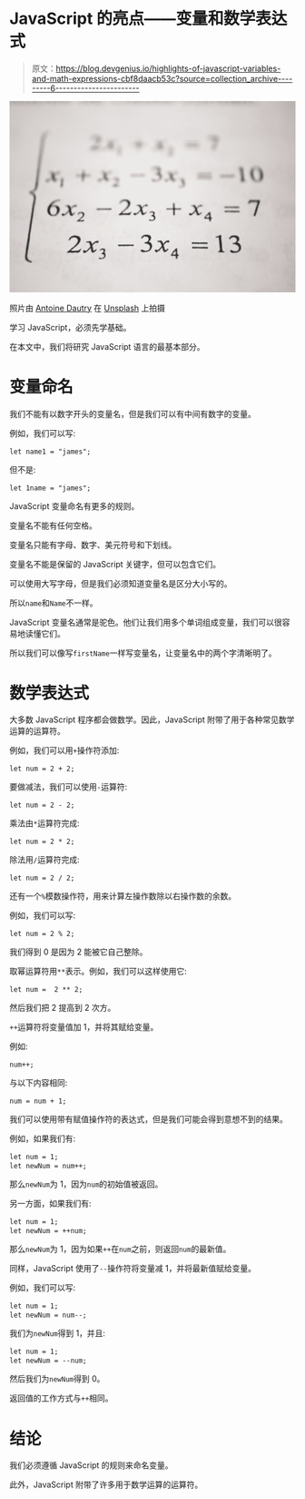 # JavaScript 的亮点——变量和数学表达式

> 原文：<https://blog.devgenius.io/highlights-of-javascript-variables-and-math-expressions-cbf8daacb53c?source=collection_archive---------6----------------------->

![](img/52510c755ffe2f692af1f08683c9eadc.png)

照片由 [Antoine Dautry](https://unsplash.com/@antoine1003?utm_source=medium&utm_medium=referral) 在 [Unsplash](https://unsplash.com?utm_source=medium&utm_medium=referral) 上拍摄

学习 JavaScript，必须先学基础。

在本文中，我们将研究 JavaScript 语言的最基本部分。

# 变量命名

我们不能有以数字开头的变量名，但是我们可以有中间有数字的变量。

例如，我们可以写:

```
let name1 = "james";
```

但不是:

```
let 1name = "james";
```

JavaScript 变量命名有更多的规则。

变量名不能有任何空格。

变量名只能有字母、数字、美元符号和下划线。

变量名不能是保留的 JavaScript 关键字，但可以包含它们。

可以使用大写字母，但是我们必须知道变量名是区分大小写的。

所以`name`和`Name`不一样。

JavaScript 变量名通常是驼色。他们让我们用多个单词组成变量，我们可以很容易地读懂它们。

所以我们可以像写`firstName`一样写变量名，让变量名中的两个字清晰明了。

# 数学表达式

大多数 JavaScript 程序都会做数学。因此，JavaScript 附带了用于各种常见数学运算的运算符。

例如，我们可以用`+`操作符添加:

```
let num = 2 + 2;
```

要做减法，我们可以使用`-`运算符:

```
let num = 2 - 2;
```

乘法由`*`运算符完成:

```
let num = 2 * 2;
```

除法用`/`运算符完成:

```
let num = 2 / 2;
```

还有一个`%`模数操作符，用来计算左操作数除以右操作数的余数。

例如，我们可以写:

```
let num = 2 % 2;
```

我们得到 0 是因为 2 能被它自己整除。

取幂运算符用`**`表示。例如，我们可以这样使用它:

```
let num =  2 ** 2;
```

然后我们把 2 提高到 2 次方。

`++`运算符将变量值加 1，并将其赋给变量。

例如:

```
num++;
```

与以下内容相同:

```
num = num + 1;
```

我们可以使用带有赋值操作符的表达式，但是我们可能会得到意想不到的结果。

例如，如果我们有:

```
let num = 1; 
let newNum = num++;
```

那么`newNum`为 1，因为`num`的初始值被返回。

另一方面，如果我们有:

```
let num = 1; 
let newNum = ++num;
```

那么`newNum`为 1，因为如果`++`在`num`之前，则返回`num`的最新值。

同样，JavaScript 使用了`--`操作符将变量减 1，并将最新值赋给变量。

例如，我们可以写:

```
let num = 1; 
let newNum = num--;
```

我们为`newNum`得到 1，并且:

```
let num = 1; 
let newNum = --num;
```

然后我们为`newNum`得到 0。

返回值的工作方式与`++`相同。

# 结论

我们必须遵循 JavaScript 的规则来命名变量。

此外，JavaScript 附带了许多用于数学运算的运算符。